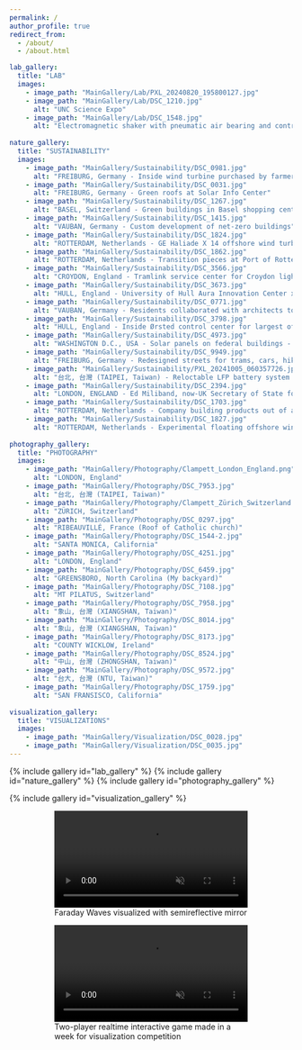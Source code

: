 ```yaml
---
permalink: /
author_profile: true
redirect_from: 
  - /about/
  - /about.html

lab_gallery:
  title: "LAB"
  images:
    - image_path: "MainGallery/Lab/PXL_20240820_195800127.jpg"
    - image_path: "MainGallery/Lab/DSC_1210.jpg"
      alt: "UNC Science Expo"
    - image_path: "MainGallery/Lab/DSC_1548.jpg"
      alt: "Electromagnetic shaker with pneumatic air bearing and control system, droplet generator, compressed air for experiment pressurization, and high-speed camera"
      
nature_gallery:
  title: "SUSTAINABILITY"
  images:
    - image_path: "MainGallery/Sustainability/DSC_0981.jpg"
      alt: "FREIBURG, Germany - Inside wind turbine purchased by farmer collective"
    - image_path: "MainGallery/Sustainability/DSC_0031.jpg"
      alt: "FREIBURG, Germany - Green roofs at Solar Info Center"
    - image_path: "MainGallery/Sustainability/DSC_1267.jpg"
      alt: "BASEL, Switzerland - Green buildings in Basel shopping center"
    - image_path: "MainGallery/Sustainability/DSC_1415.jpg"
      alt: "VAUBAN, Germany - Custom development of net-zero buildings"
    - image_path: "MainGallery/Sustainability/DSC_1824.jpg"
      alt: "ROTTERDAM, Netherlands - GE Haliade X 14 offshore wind turbine - test unit installed onshore"
    - image_path: "MainGallery/Sustainability/DSC_1862.jpg"
      alt: "ROTTERDAM, Netherlands - Transition pieces at Port of Rotterdam awaiting pickup & installation"
    - image_path: "MainGallery/Sustainability/DSC_3566.jpg"
      alt: "CROYDON, England - Tramlink service center for Croydon light rail in Greater London"
    - image_path: "MainGallery/Sustainability/DSC_3673.jpg"
      alt: "HULL, England - University of Hull Aura Innovation Center x Siemens Gamesa project to optimize turbine coatings"
    - image_path: "MainGallery/Sustainability/DSC_0771.jpg"
      alt: "VAUBAN, Germany - Residents collaborated with architects to design custom net-zero housing projects"
    - image_path: "MainGallery/Sustainability/DSC_3798.jpg"
      alt: "HULL, England - Inside Ørsted control center for largest offshore wind farms in the world (also went to Siemens Gamesa blade factory but no pictures allowed)" 
    - image_path: "MainGallery/Sustainability/DSC_4973.jpg"
      alt: "WASHINGTON D.C., USA - Solar panels on federal buildings - General Services Administration has millions for building energy efficiency upgrades"
    - image_path: "MainGallery/Sustainability/DSC_9949.jpg"
      alt: "FREIBURG, Germany - Redesigned streets for trams, cars, hiking, and pedestrians" 
    - image_path: "MainGallery/Sustainability/PXL_20241005_060357726.jpg"
      alt: "台北, 台灣 (TAIPEI, Taiwan) - Reloctable LFP battery system at Energy Taiwan 2024 conference" 
    - image_path: "MainGallery/Sustainability/DSC_2394.jpg"
      alt: "LONDON, ENGLAND - Ed Miliband, now-UK Secretary of State for Energy Security and Net Zero, delivers Labour's vision for clean energy at the Global Offshore Wind Conference 2023" 
    - image_path: "MainGallery/Sustainability/DSC_1703.jpg"
      alt: "ROTTERDAM, Netherlands - Company building products out of algae at cleantech innovation hub in Rotterdam" 
    - image_path: "MainGallery/Sustainability/DSC_1827.jpg"
      alt: "ROTTERDAM, Netherlands - Experimental floating offshore wind farm at Port of Rotterdam" 
      
photography_gallery:
  title: "PHOTOGRAPHY"
  images:
    - image_path: "MainGallery/Photography/Clampett_London_England.png"
      alt: "LONDON, England" 
    - image_path: "MainGallery/Photography/DSC_7953.jpg"
      alt: "台北, 台灣 (TAIPEI, Taiwan)" 
    - image_path: "MainGallery/Photography/Clampett_Zürich_Switzerland.png"
      alt: "ZÜRICH, Switzerland" 
    - image_path: "MainGallery/Photography/DSC_0297.jpg"
      alt: "RIBEAUVILLÉ, France (Roof of Catholic church)" 
    - image_path: "MainGallery/Photography/DSC_1544-2.jpg"
      alt: "SANTA MONICA, California" 
    - image_path: "MainGallery/Photography/DSC_4251.jpg"
      alt: "LONDON, England" 
    - image_path: "MainGallery/Photography/DSC_6459.jpg"
      alt: "GREENSBORO, North Carolina (My backyard)" 
    - image_path: "MainGallery/Photography/DSC_7108.jpg"
      alt: "MT PILATUS, Switzerland" 
    - image_path: "MainGallery/Photography/DSC_7958.jpg"
      alt: "象山, 台灣 (XIANGSHAN, Taiwan)" 
    - image_path: "MainGallery/Photography/DSC_8014.jpg"
      alt: "象山, 台灣 (XIANGSHAN, Taiwan)" 
    - image_path: "MainGallery/Photography/DSC_8173.jpg"
      alt: "COUNTY WICKLOW, Ireland"
    - image_path: "MainGallery/Photography/DSC_8524.jpg"
      alt: "中山, 台灣 (ZHONGSHAN, Taiwan)" 
    - image_path: "MainGallery/Photography/DSC_9572.jpg"
      alt: "台大, 台灣 (NTU, Taiwan)" 
    - image_path: "MainGallery/Photography/DSC_1759.jpg"
      alt: "SAN FRANSISCO, California" 
      
visualization_gallery:
  title: "VISUALIZATIONS"
  images:
    - image_path: "MainGallery/Visualization/DSC_0028.jpg"
    - image_path: "MainGallery/Visualization/DSC_0035.jpg"
---
```


{% include gallery id="lab_gallery" %}
{% include gallery id="nature_gallery" %}
{% include gallery id="photography_gallery" %}

{% include gallery id="visualization_gallery" %}
<figure class="half">
  <figure width="50%">
    <video autoplay muted loop width="100%">
      <source src="{{base_path}}/images/MainGallery/Visualization/04_2024-08-16-184411-0000.mp4" type="video/mp4">
    </video>
    <figcaption>Faraday Waves visualized with semireflective mirror</figcaption>
  </figure>
  <figure width="50%">
    <video autoplay muted loop width="100%">
    <source src="{{base_path}}/images/MainGallery/Visualization/Game.mp4" type="video/mp4">
    </video>
  <figcaption>Two-player realtime interactive game made in a week for visualization competition</figcaption>
  </figure>
</figure>
